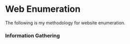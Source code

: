 # Web Enumeration
The following is my methodology for website enumeration.

### Information Gathering
